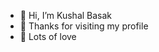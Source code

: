 - 👋 Hi, I’m Kushal Basak
- 🤝 Thanks for visiting my profile
- 🖤 Lots of love


<!---
2001-kushalbasak/2001-kushalbasak is a ✨ special ✨ repository because its `README.md` (this file) appears on your GitHub profile.
You can click the Preview link to take a look at your changes.
--->
